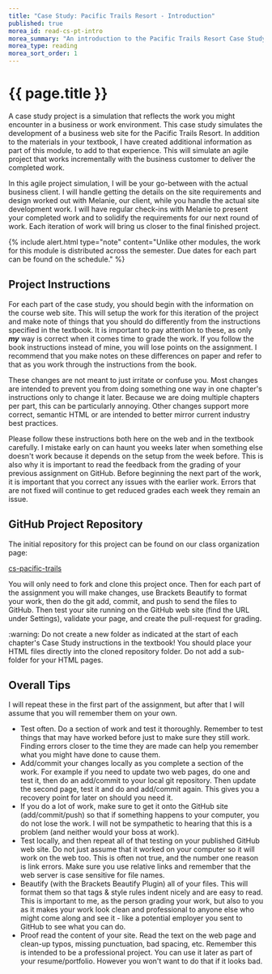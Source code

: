 ```yaml
---
title: "Case Study: Pacific Trails Resort - Introduction"
published: true
morea_id: read-cs-pt-intro
morea_summary: "An introduction to the Pacific Trails Resort Case Study."
morea_type: reading
morea_sort_order: 1
---
```


# {{ page.title }}
A case study project is a simulation that reflects the work you might encounter in a business or work environment.  This case study simulates the development of a business web site for the Pacific Trails Resort.  In addition to the materials in your textbook, I have created additional information as part of this module, to add to that experience.  This will simulate an agile project that works incrementally with the business customer to deliver the completed work.  

In this agile project simulation, I will be your go-between with the actual business client.  I will handle getting the details on the site requirements and design worked out with Melanie, our client, while you handle the actual site development work. I will have regular check-ins with Melanie to present your completed work and to solidify the requirements for our next round of work. Each iteration of work will bring us closer to the final finished project.

{% include alert.html type="note" content="Unlike other modules, the work for this module is distributed across the semester. Due dates for each part can be found on the schedule." %}

## Project Instructions
For each part of the case study, you should begin with the information on the course web site.  This will setup the work for this iteration of the project and make note of things that you should do differently from the instructions specified in the textbook. It is important to pay attention to these, as only *__my__* way is correct when it comes time to grade the work.  If you follow the book instructions instead of mine, you will lose points on the assignment. I recommend that you make notes on these differences on paper and refer to that as you work through the instructions from the book.

These changes are not meant to just irritate or confuse you. Most changes are intended to prevent you from doing something one way in one chapter's instructions only to change it later. Because we are doing multiple chapters per part, this can be particularly annoying.  Other changes support more correct, semantic HTML or are intended to better mirror current industry best practices.

Please follow these instructions both here on the web and in the textbook carefully.  I mistake early on can haunt you weeks later when something else doesn't work because it depends on the setup from the week before. This is also why it is important to read the feedback from the grading of your previous assignment on GitHub. Before beginning the next part of the work, it is important that you correct any issues with the earlier work.  Errors that are not fixed will continue to get reduced grades each week they remain an issue.

## GitHub Project Repository
The initial repository for this project can be found on our class organization page:

[cs-pacific-trails](https://github.com/htc-ccis1301/cs-pacific-trails)

You will only need to fork and clone this project once.  Then for each part of the assignment you will make changes, use Brackets Beautify to format your work, then do the git add, commit, and push to send the files to GitHub.  Then test your site running on the GitHub web site (find the URL under Settings), validate your page, and create the pull-request for grading.

<div class="alert alert-warning" role="alert">
:warning: Do not create a new folder as indicated at the start of each chapter's Case Study instructions in the textbook!  You should place your HTML files directly into the cloned repository folder.  Do not add a sub-folder for your HTML pages.
</div>

## Overall Tips
I will repeat these in the first part of the assignment, but after that I will assume that you will remember them on your own.  

- Test often.  Do a section of work and test it thoroughly.  Remember to test things that may have worked before just to make sure they still work. Finding errors closer to the time they are made can help you remember what you might have done to cause them.
- Add/commit your changes locally as you complete a section of the work.  For example if you need to update two web pages, do one and test it, then do an add/commit to your local git repository.  Then update the second page, test it and do and add/commit again.  This gives you a recovery point for later on should you need it.
- If you do a lot of work, make sure to get it onto the GitHub site (add/commit/push) so that if something happens to your computer, you do not lose the work.  I will not be sympathetic to hearing that this is a problem (and neither would your boss at work).
- Test locally, and then repeat all of that testing on your published GitHub web site.  Do not just assume that it worked on your computer so it will work on the web too.  This is often not true, and the number one reason is link errors.  Make sure you use relative links and remember that the web server is case sensitive for file names.
- Beautify (with the Brackets Beautify Plugin) all of your files.  This will format them so that tags & style rules indent nicely and are easy to read.  This is important to me, as the person grading your work, but also to you as it makes your work look clean and professional to anyone else who might come along and see it - like a potential employer you sent to GitHub to see what you can do.
- Proof read the content of your site.  Read the text on the web page and clean-up typos, missing punctuation, bad spacing, etc.  Remember this is intended to be a professional project.  You can use it later as part of your resume/portfolio.  However you won't want to do that if it looks bad.
